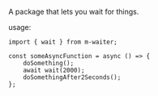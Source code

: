 A package that lets you wait for things.

usage:
```
import { wait } from m-waiter;

const someAsyncFunction = async () => {
    doSomething();
    await wait(2000);
    doSomethingAfter2Seconds();
};
```